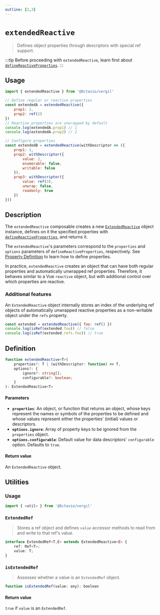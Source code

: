 ```yaml
---
outline: [2,3]
---
```


# `extendedReactive`

> Defines object properties through descriptors with special ref support.

:::tip
Before proceeding with `extendedReactive`, learn first about [`defineReactiveProperties`](/composables/defineReactiveProperties).
:::


## Usage

```js
import { extendedReactive } from '@8ctavio/vergil'

// Define regular or reactive properties
const extendedA = extendedReactive({
    prop1: 1,
    prop2: ref(2)
})
// Reactive properties are unwrapped by default
console.log(extendedA.prop1) // 1
console.log(extendedA.prop2) // 2

// Configure properties
const extendedB = extendedReactive(withDescriptor => ({
    prop1: 1,
    prop2: withDescriptor({
        value: 2,
        enumerable: false,
        writable: false
    }),
    prop3: withDescriptor({
        value: ref(3),
        unwrap: false,
        readonly: true
    })
}))
```

## Description

The `extendedReactive` composable creates a new [`ExtendedReactive`](/utilities/classes#extendedreactive) object instance, defines on it the specified properties with [`defineReactiveProperties`](/composables/defineReactiveProperties), and returns it.

The `extendedReactive`'s parameters correspond to the `properties` and `options` parameters of `defineReactiveProperties`, respectively. See [Property Definition](/composables/defineReactiveProperties#property-definition) to learn how to define properties.

In practice, `extendedReactive` creates an object that can have both regular properties and automatically unwrapped ref properties. Therefore, it behaves similar to a Vue `reactive` object, but with additional control over which properties are reactive.

### Additional features

An `ExtendedReactive` object internally stores an index of the underlying ref objects of automatically unwrapped reactive properties as a non-writable object under the `refs` property.

```js
const extended = extendedReactive({ foo: ref() })
console.log(isRef(extended.foo)) // false
console.log(isRef(extended.refs.foo)) // true
```

## Definition

```ts
function extendedReactive<T>(
    properties?: T | (withDescriptor: function) => T,
    options?: {
        ignore?: string[];
        configurable?: boolean;
    }
): ExtendedReactive<T>
```

#### Parameters

- **`properties`**: An object, or function that returns an object, whose keys represent the names or symbols of the properties to be defined and whose values represent either the properties' (initial) values or descriptors.
- **`options.ignore`**: Array of property keys to be ignored from the `properties` object.
- **`options.configurable`**: Default value for data descriptors' `configurable` option. Defaults to `true`.

#### Return value

An `ExtendedReactive` object.

## Utilities

### Usage

```js
import { <util> } from '@8ctavio/vergil'
```

### `ExtendedRef`

> Stores a ref object and defines `value` accessor methods to read from and write to that ref's value.

```ts
interface ExtendedRef<T,E> extends ExtendedReactive<E> {
    ref: Ref<T>;
    value: T;
}
```

### `isExtendedRef`

> Assesses whether a value is an `ExtendedRef` object.

```js
function isExtendedRef(value: any): boolean
```

#### Return value

`true` if `value` is an `ExtendedRef`.
